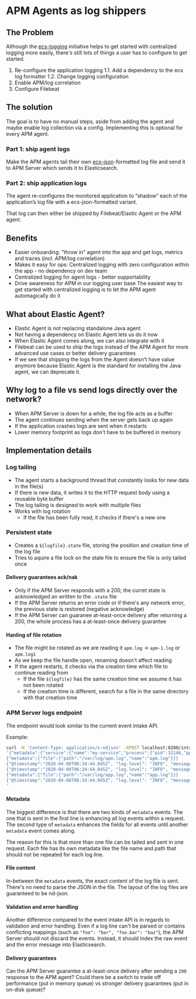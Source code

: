# APM Agents as log shippers

## The Problem
Although the [ecs-logging](https://github.com/elastic/ecs-logging) initiative helps to get started with centralized logging more easily, there's still lots of things a user has to configure to get started.
1. Re-configure the application logging
  1.1. Add a dependency to the ecs log formatter
  1.2. Change logging configuration
2. Enable APM/log correlation
3. Configure Filebeat

## The solution
The goal is to have no manual steps, aside from adding the agent and maybe enable log collection via a config.
Implementing this is optional for every APM agent.

### Part 1: ship agent logs 
Make the APM agents tail their own [ecs-json](https://github.com/elastic/ecs-logging)-formatted log file and send it to APM Server which sends it to Elasticsearch.

### Part 2: ship application logs
The agent re-configures the monitored application to “shadow” each of the application’s log file with a ecs-json-formatted variant.

That log can then either be shipped by Filebeat/Elastic Agent or the APM agent.

## Benefits
* Easier onboarding: "throw in" agent into the app and get logs, metrics and traces (incl. APM/log correlation)
* Makes it easy for ops: Centralized logging with zero configuration within the app - no dependency on dev team
* Centralized logging for agent logs - better supportability
* Drive awareness for APM in our logging user base
  The easiest way to get started with centralized logging is to let the APM agent automagically do it

## What about Elastic Agent?
* Elastic Agent is not replacing standalone Java agent
* Not having a dependency on Elastic Agent lets us do it now
* When Elastic Agent comes along, we can also integrate with it
* Filebeat can be used to ship the logs instead of the APM Agent for more advanced use cases or better delivery guarantees
* If we see that shipping the logs from the Agent doesn't have value anymore because Elastic Agent is the standard for installing the Java agent, we can deprecate it.

## Why log to a file vs send logs directly over the network?
* When APM Server is down for a while, the log file acts as a buffer
* The agent continues sending when the server gets back up again
* If the application crashes logs are sent when it restarts
* Lower memory footprint as logs don't have to be buffered in memory

## Implementation details

### Log tailing
* The agent starts a background thread that constantly looks for new data in the file(s)
* If there is new data, it writes it to the HTTP request body using a reusable byte buffer
* The log tailing is designed to work with multiple files
* Works with log rotation
  * If the file has been fully read, it checks if there's a new one

### Persistent state
* Creates a `${logfile}.state` file, storing the position and creation time of the log file
* Tries to aquire a file lock on the state file to ensure the file is only tailed once

#### Delivery guarantees ack/nak
* Only if the APM Server responds with a 200, the curret state is acknowledged an written to the `.state` file
* If the APM Server returns an error code or if there's any network error, the previous state is restored (negative acknowledge)
* If the APM Server can guaranee at-least-once delivery after returning a 200, the whole process has a at-least-once delivery guarantee

#### Hanling of file rotation
* The file might be rotated as we are reading it `apm.log` -> `apm-1.log` or `apm.log1`
* As we keep the file handle open, renaming doesn't affect reading
* If the agent restarts, it checks via the creation time which file to continue reading from
  * If the file `${logfile}` has the same creation time we assume it has not been rotated
  * If the creation time is different, search for a file in the same directory with that creation time


### APM Server logs endpoint

The endpoint would look similar to the current event intake API.

Example:
```bash
curl -H 'Content-Type: application/x-ndjson' -XPOST localhost:8200/intake/v2/logs -d \
'{"metadata":{"service":{"name":"my-service","process":{"pid":32146,"ppid":3372},"system":{"architecture":"x86_64","hostname":"localhost","platform":"Mac OS X"}}}
{"metadata":{"file":{"path":"/var/log/apm.log","name":"apm.log"}}}
{"@timestamp":"2020-04-08T06:34:44.045Z", "log.level": "INFO", "message":"Hello World", "process.thread.name":"main","log.logger":"co.elastic.apm.agent.Foo"}
{"@timestamp":"2020-04-08T06:34:44.045Z", "log.level": "INFO", "message":"Hello World 2", "process.thread.name":"main","log.logger":"co.elastic.apm.agent.Foo"}
{"metadata":{"file":{"path":"/var/log/app.log","name":"app.log"}}}
{"@timestamp":"2020-04-08T06:34:44.045Z", "log.level": "INFO", "message":"Hello World", "process.thread.name":"main","log.logger":"org.example.MyApplication"}
'
```

#### Metadata
The biggest difference is that there are two kinds of `metadata` events.
The one that is sent in the first line is enhancing all log events within a request.
The second type of `metadata` enhances the fields for all events until another `metadata` event comes along.

The reason for this is that more than one file can be tailed and sent in one request. Each file has its own metadata like the file name and path that should not be repeated for each log line.

#### File content
In-between the `metadata` events, the exact content of the log file is sent. There's no need to parse the JSON in the file.
The layout of the log files are guaranteed to be nd-json.

#### Validation and error handling
Another difference compared to the event intake API is in regards to validation and error handling.
Even if a log line can't be parsed or contains conflicting mappings (such as `"foo": "bar", "foo.bar": "baz"`), the APM Server should not discard the events.
Instead, it should index the raw event and the error message into Elasticsearch.

#### Delivery guarantees
Can the APM Server guarantee a at-least-once delivery after sending a `200` response to the APM agent?
Could there be a switch to trade off performance (put in memory queue) vs stronger delivery guarantees (put in on-disk queue)?
